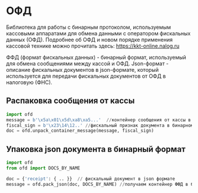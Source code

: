 # ОФД
Библиотека для работы с бинарным протоколом, используемым кассовыми аппаратами для обмена данными с оператором фискальных данных (ОФД). 
Подробнее об ОФД и новом порядке применения кассовой технике можно прочитать здесь: https://kkt-online.nalog.ru

ФФД (формат фискальных данных) - бинарный формат, используемый для обмена сообщениями между кассой и ОФД.
Json-формат - описание фискальных документов в json-формате, который используется для передачи фискальных документов от ОФД 
в налоговую (ФНС).

## Распаковка сообщения от кассы
```python
import ofd
message = b'\x5a\x01\x5d\xa8\xa5...'  //контейнер сообщения от кассы в бинарном виде
fiscal_sign = b'\x23\14\12..' //фискальный признак документа в бинарном формате - дописывается в конец поля rawData
doc = ofd.unpack_container_message(message, fiscal_sign)
```

## Упаковка json документа в бинарный формат
```python
import ofd
from ofd import DOCS_BY_NAME

doc = {'receipt': { .. }}  // фискальный документ в json формате
message = ofd.pack_json(doc, DOCS_BY_NAME) //получаем контейнер ФФД в бинарном формате
```


 
